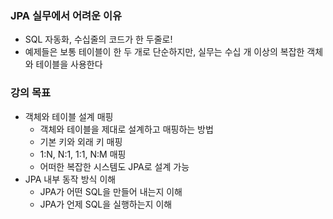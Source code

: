 ### JPA 실무에서 어려운 이유

- SQL 자동화, 수십줄의 코드가 한 두줄로!
- 예제들은 보통 테이블이 한 두 개로 단순하지만, 실무는 수십 개 이상의 복잡한 객체와 테이블을 사용한다

### 강의 목표

- 객체와 테이블 설계 매핑
    - 객체와 테이블을 제대로 설계하고 매핑하는 방법
    - 기본 키와 외래 키 매핑
    - 1:N, N:1, 1:1, N:M 매핑
    - 어떠한 복잡한 시스템도 JPA로 설계 가능
- JPA 내부 동작 방식 이해
    - JPA가 어떤 SQL을 만들어 내는지 이해
    - JPA가 언제 SQL을 실행하는지 이해
